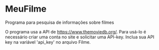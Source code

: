 # MeuFilme
Programa para pesquisa de informações sobre filmes

O programa usa a API de https://www.themoviedb.org/. Para usá-lo é necessário criar uma conta no site e solicitar uma API-key.
Inclua sua API key na variável 'api_key' no arquivo Filme.
